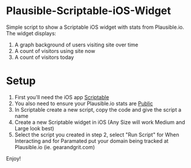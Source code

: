 # Plausible-Scriptable-iOS-Widget

Simple script to show a Scriptable iOS widget with stats from Plausible.io. The widget displays:
1. A graph background of users visiting site over time
2. A count of visitors using site now
3. A count of visitors today

# Setup
1. First you'll need the iOS app [Scriptable](https://scriptable.app/)
2. You also need to ensure your Plausible.io stats are [Public](https://plausible.io/docs/visibility)
3. In Scriptable create a new script, copy the code and give the script a name
4. Create a new Scriptable widget in iOS (Any Size will work Medium and Large look best)
5. Select the script you created in step 2, select "Run Script" for When Interacting and for Paramated put your domain being tracked at Plausible.io (ie. gearandgrit.com)

Enjoy!
